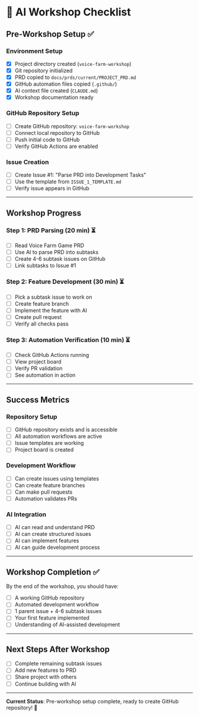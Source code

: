 # 🚀 AI Workshop Checklist

## Pre-Workshop Setup ✅

### Environment Setup
- [x] Project directory created (`voice-farm-workshop`)
- [x] Git repository initialized
- [x] PRD copied to `docs/prds/current/PROJECT_PRD.md`
- [x] GitHub automation files copied (`.github/`)
- [x] AI context file created (`CLAUDE.md`)
- [x] Workshop documentation ready

### GitHub Repository Setup
- [ ] Create GitHub repository: `voice-farm-workshop`
- [ ] Connect local repository to GitHub
- [ ] Push initial code to GitHub
- [ ] Verify GitHub Actions are enabled

### Issue Creation
- [ ] Create Issue #1: "Parse PRD into Development Tasks"
- [ ] Use the template from `ISSUE_1_TEMPLATE.md`
- [ ] Verify issue appears in GitHub

---

## Workshop Progress

### Step 1: PRD Parsing (20 min) ⏳
- [ ] Read Voice Farm Game PRD
- [ ] Use AI to parse PRD into subtasks
- [ ] Create 4-6 subtask issues on GitHub
- [ ] Link subtasks to Issue #1

### Step 2: Feature Development (30 min) ⏳
- [ ] Pick a subtask issue to work on
- [ ] Create feature branch
- [ ] Implement the feature with AI
- [ ] Create pull request
- [ ] Verify all checks pass

### Step 3: Automation Verification (10 min) ⏳
- [ ] Check GitHub Actions running
- [ ] View project board
- [ ] Verify PR validation
- [ ] See automation in action

---

## Success Metrics

### Repository Setup
- [ ] GitHub repository exists and is accessible
- [ ] All automation workflows are active
- [ ] Issue templates are working
- [ ] Project board is created

### Development Workflow
- [ ] Can create issues using templates
- [ ] Can create feature branches
- [ ] Can make pull requests
- [ ] Automation validates PRs

### AI Integration
- [ ] AI can read and understand PRD
- [ ] AI can create structured issues
- [ ] AI can implement features
- [ ] AI can guide development process

---

## Workshop Completion ✅

By the end of the workshop, you should have:
- [ ] A working GitHub repository
- [ ] Automated development workflow
- [ ] 1 parent issue + 4-6 subtask issues
- [ ] Your first feature implemented
- [ ] Understanding of AI-assisted development

---

## Next Steps After Workshop

- [ ] Complete remaining subtask issues
- [ ] Add new features to PRD
- [ ] Share project with others
- [ ] Continue building with AI

---

**Current Status**: Pre-workshop setup complete, ready to create GitHub repository! 🎯 